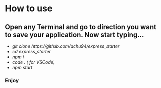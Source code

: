 <h1> How to use </h1>

<h2> Open any Terminal and go to direction you want to save your application. Now start typing...</h2>

<ul>
  <li> <i> git clone https://github.com/achu94/express_starter </i> </li>
  <li> <i> cd express_starter </i> </li>
  <li> <i> npm i</i> </li>
  <li> <i> code . ( for VSCode)</i> </li>
  <li> <i> npm start</i> </li>
</ul>

<h3>Enjoy</h3>

